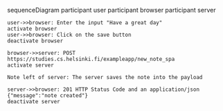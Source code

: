 sequenceDiagram
    participant user
    participant browser
    participant server

    user->>browser: Enter the input "Have a great day"
    activate browser
    user->>browser: Click on the save button
    deactivate browser

    browser->>server: POST https://studies.cs.helsinki.fi/exampleapp/new_note_spa
    activate server

    Note left of server: The server saves the note into the payload

    server->>browser: 201 HTTP Status Code and an application/json {"message":"note created"}
    deactivate server 
